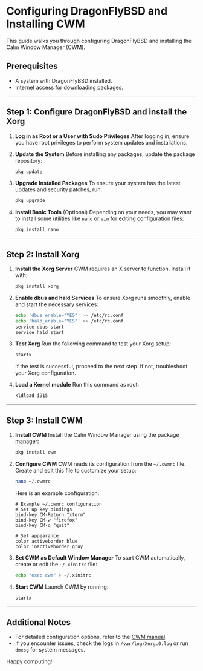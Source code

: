 # Configuring DragonFlyBSD and Installing CWM

This guide walks you through configuring DragonFlyBSD and installing the Calm Window Manager (CWM).

## Prerequisites
- A system with DragonFlyBSD installed.
- Internet access for downloading packages.

---

## Step 1: Configure DragonFlyBSD and install the Xorg

1. **Log in as Root or a User with Sudo Privileges**
   After logging in, ensure you have root privileges to perform system updates and installations.

2. **Update the System**
   Before installing any packages, update the package repository:
   ```sh
   pkg update
   ```

3. **Upgrade Installed Packages**
   To ensure your system has the latest updates and security patches, run:
   ```sh
   pkg upgrade
   ```

4. **Install Basic Tools** (Optional)
   Depending on your needs, you may want to install some utilities like `nano` or `vim` for editing configuration files:
   ```sh
   pkg install nano
   ```

---

## Step 2: Install Xorg

1. **Install the Xorg Server**
   CWM requires an X server to function. Install it with:
   ```sh
   pkg install xorg
   ```

2. **Enable dbus and hald Services**
   To ensure Xorg runs smoothly, enable and start the necessary services:
   ```sh
   echo 'dbus_enable="YES"' >> /etc/rc.conf
   echo 'hald_enable="YES"' >> /etc/rc.conf
   service dbus start
   service hald start
   ```

3. **Test Xorg**
   Run the following command to test your Xorg setup:
   ```sh
   startx
   ```
   If the test is successful, proceed to the next step. If not, troubleshoot your Xorg configuration.

4. **Load a Kernel module**
   Run this command as root:
   ```sh
   kldload i915
   ```
---

## Step 3: Install CWM

1. **Install CWM**
   Install the Calm Window Manager using the package manager:
   ```sh
   pkg install cwm
   ```

2. **Configure CWM**
   CWM reads its configuration from the `~/.cwmrc` file. Create and edit this file to customize your setup:
   ```sh
   nano ~/.cwmrc
   ```
   Here is an example configuration:
   ```
   # Example ~/.cwmrc configuration
   # Set up key bindings
   bind-key CM-Return "xterm"
   bind-key CM-w "firefox"
   bind-key CM-q "quit"

   # Set appearance
   color activeborder blue
   color inactiveborder gray
   ```

3. **Set CWM as Default Window Manager**
   To start CWM automatically, create or edit the `~/.xinitrc` file:
   ```sh
   echo "exec cwm" > ~/.xinitrc
   ```

4. **Start CWM**
   Launch CWM by running:
   ```sh
   startx
   ```

---

## Additional Notes
- For detailed configuration options, refer to the [CWM manual](https://man.openbsd.org/cwm).
- If you encounter issues, check the logs in `/var/log/Xorg.0.log` or run `dmesg` for system messages.

Happy computing!
